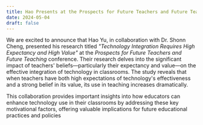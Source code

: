 ```yaml
---
title: Hao Presents at the Prospects for Future Teachers and Future Teaching Conference
date: 2024-05-04
draft: false
---
```


We are excited to announce that Hao Yu, in collaboration with Dr. Shonn Cheng, presented his research titled *"Technology Integration Requires High Expectancy and High Value"* at the *Prospects for Future Teachers and Future Teaching* conference. Their research delves into the significant impact of teachers' beliefs—particularly their expectancy and value—on the effective integration of technology in classrooms. The study reveals that when teachers have both high expectations of technology's effectiveness and a strong belief in its value, its use in teaching increases dramatically.

This collaboration provides important insights into how educators can enhance technology use in their classrooms by addressing these key motivational factors, offering valuable implications for future educational practices and policies